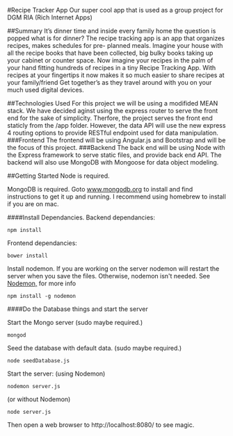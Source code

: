 #Recipe Tracker App
Our super cool app that is used as a group project for DGM RIA (Rich Internet Apps)

##Summary
It’s dinner time and inside every family home the question is popped what is for dinner?
The recipe tracking app is an app that organizes recipes, makes schedules for pre- planned
meals. Imagine your house with all the recipe books that have been collected, big bulky
books taking up your cabinet or counter space. Now imagine your recipes in the palm of
your hand fitting hundreds of recipes in a tiny Recipe Tracking App. With recipes at your
fingertips it now makes it so much easier to share recipes at your family/friend Get
together’s as they travel around with you on your much used digital devices.

##Technologies Used
For this project we will be using a modifided MEAN stack.
We have decided aginst using the express router to serve the front end for the sake of simplicity. Therfore, the project serves the front end staticly from the /app folder. However, the data API will use the new express 4 routing options to provide RESTful endpoint used for data manipulation.
###Frontend
The frontend will be using Angular.js and Bootstrap and will be the focus of this project.
###Backend
The back end will be using Node with the Express framework to serve static files, and provide back end API. The backend will also use MongoDB with Mongoose for data object modeling. 

##Getting Started
Node is required.

MongoDB is required. Goto www.mongodb.org to install and find instructions to get it up and running. I recommend using homebrew to install if you are on mac.

####Install Dependancies.
Backend dependancies:

    npm install
    
Frontend dependancies:

    bower install

Install nodemon. If you are working on the server nodemon will restart the server when you save the files. Otherwise, nodemon isn't needed. See [Nodemon,](https://github.com/remy/nodemon) for more info

    npm install -g nodemon

####Do the Database things and start the server

Start the Mongo server (sudo maybe required.)

    mongod


Seed the database with default data. (sudo maybe required.)

    node seedDatabase.js

Start the server:
(using Nodemon)

    nodemon server.js
 
    
(or without Nodemon)

    node server.js
    

    
Then open a web browser to http://localhost:8080/ to see magic.
